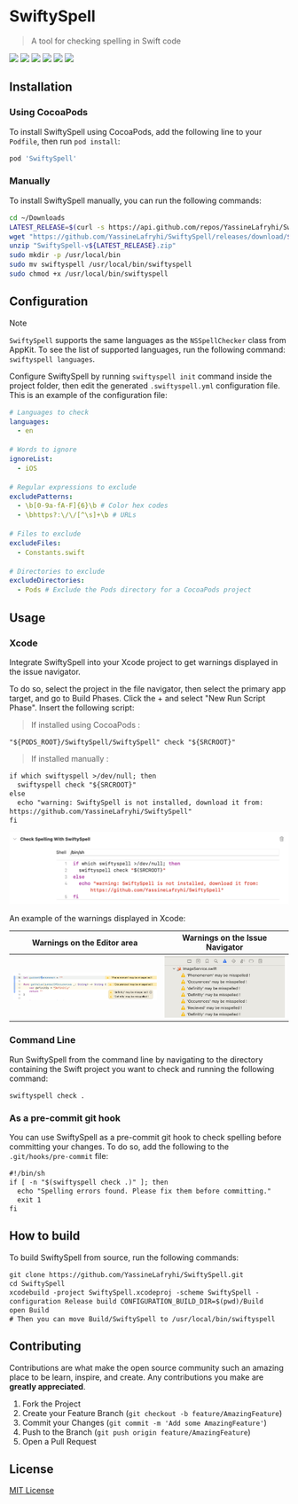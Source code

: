 # SwiftySpell
> A tool for checking spelling in Swift code

![](https://img.shields.io/badge/license-MIT-brown)
![](https://img.shields.io/badge/version-0.9.5-orange)
![](https://img.shields.io/badge/SwiftSyntax-508.0.1-purple)
![](https://img.shields.io/badge/Yams-5.0.6-red)
![](https://img.shields.io/badge/Commander-0.9.1-green)
![](https://img.shields.io/badge/Xcode-15.2-blue)

## Installation
### Using CocoaPods
To install SwiftySpell using CocoaPods, add the following line to your `Podfile`, then run `pod install`:
```ruby
pod 'SwiftySpell'
```

### Manually
To install SwiftySpell manually, you can run the following commands:

```bash
cd ~/Downloads
LATEST_RELEASE=$(curl -s https://api.github.com/repos/YassineLafryhi/SwiftySpell/releases/latest | grep tag_name | cut -d '"' -f 4)
wget "https://github.com/YassineLafryhi/SwiftySpell/releases/download/${LATEST_RELEASE}/SwiftySpell-v${LATEST_RELEASE}.zip"
unzip "SwiftySpell-v${LATEST_RELEASE}.zip"
sudo mkdir -p /usr/local/bin
sudo mv swiftyspell /usr/local/bin/swiftyspell
sudo chmod +x /usr/local/bin/swiftyspell
```

## Configuration

> [!NOTE]
> `SwiftySpell` supports the same languages as the `NSSpellChecker` class from AppKit. To see the list of supported languages, run the following command: `swiftyspell languages`.

Configure SwiftySpell by running `swiftyspell init` command inside the project folder, then edit the generated `.swiftyspell.yml` configuration file.
This is an example of the configuration file:

```yml
# Languages to check
languages:
  - en

# Words to ignore
ignoreList:
  - iOS

# Regular expressions to exclude
excludePatterns:
  - \b[0-9a-fA-F]{6}\b # Color hex codes
  - \bhttps?:\/\/[^\s]+\b # URLs

# Files to exclude
excludeFiles:
  - Constants.swift

# Directories to exclude
excludeDirectories:
  - Pods # Exclude the Pods directory for a CocoaPods project
```

## Usage

### Xcode
Integrate SwiftySpell into your Xcode project to get warnings displayed in the issue navigator.

To do so, select the project in the file navigator, then select the primary app target, and go to Build Phases. Click the + and select "New Run Script Phase". Insert the following script:
> If installed using CocoaPods :

```shell
"${PODS_ROOT}/SwiftySpell/SwiftySpell" check "${SRCROOT}"
```

> If installed manually :

```shell
if which swiftyspell >/dev/null; then
  swiftyspell check "${SRCROOT}"
else
  echo "warning: SwiftySpell is not installed, download it from: https://github.com/YassineLafryhi/SwiftySpell"
fi
```
![](Screenshots/Screenshot1.png)

An example of the warnings displayed in Xcode:

| Warnings on the Editor area      | Warnings on the Issue Navigator  |
|----------------------------------|----------------------------------|
| ![](Screenshots/Screenshot2.png) | ![](Screenshots/Screenshot3.png) |

### Command Line
Run SwiftySpell from the command line by navigating to the directory containing the Swift project you want to check and running the following command:
```shell
swiftyspell check .
```

### As a pre-commit git hook
You can use SwiftySpell as a pre-commit git hook to check spelling before committing your changes. To do so, add the following to the `.git/hooks/pre-commit` file:
```shell
#!/bin/sh
if [ -n "$(swiftyspell check .)" ]; then
  echo "Spelling errors found. Please fix them before committing."
  exit 1
fi
```

## How to build

To build SwiftySpell from source, run the following commands:

```shell
git clone https://github.com/YassineLafryhi/SwiftySpell.git
cd SwiftySpell
xcodebuild -project SwiftySpell.xcodeproj -scheme SwiftySpell -configuration Release build CONFIGURATION_BUILD_DIR=$(pwd)/Build
open Build
# Then you can move Build/SwiftySpell to /usr/local/bin/swiftyspell
```

## Contributing

Contributions are what make the open source community such an amazing place to be learn, inspire, and create. Any contributions you make are **greatly appreciated**.

1. Fork the Project
2. Create your Feature Branch (`git checkout -b feature/AmazingFeature`)
3. Commit your Changes (`git commit -m 'Add some AmazingFeature'`)
4. Push to the Branch (`git push origin feature/AmazingFeature`)
5. Open a Pull Request

## License
[MIT License](https://choosealicense.com/licenses/mit)
